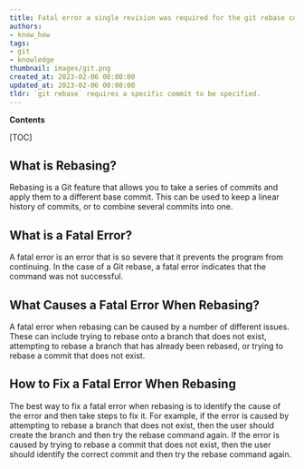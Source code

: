 ```yaml
---
title: Fatal error a single revision was required for the git rebase command
authors:
- know_how
tags:
- git
- knowledge
thumbnail: images/git.png
created_at: 2023-02-06 00:00:00
updated_at: 2023-02-06 00:00:00
tldr: `git rebase` requires a specific commit to be specified.
---
```


**Contents**

[TOC]

## What is Rebasing?

Rebasing is a Git feature that allows you to take a series of commits and apply them to a different base commit. This can be used to keep a linear history of commits, or to combine several commits into one.

## What is a Fatal Error?

A fatal error is an error that is so severe that it prevents the program from continuing. In the case of a Git rebase, a fatal error indicates that the command was not successful.

## What Causes a Fatal Error When Rebasing?

A fatal error when rebasing can be caused by a number of different issues. These can include trying to rebase onto a branch that does not exist, attempting to rebase a branch that has already been rebased, or trying to rebase a commit that does not exist.

## How to Fix a Fatal Error When Rebasing

The best way to fix a fatal error when rebasing is to identify the cause of the error and then take steps to fix it. For example, if the error is caused by attempting to rebase a branch that does not exist, then the user should create the branch and then try the rebase command again. If the error is caused by trying to rebase a commit that does not exist, then the user should identify the correct commit and then try the rebase command again.
